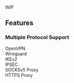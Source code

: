 WIP
<h2>Features</h2>

<h3>Multiple Protocol Support</h3>

OpenVPN    
Wireguard    
IKEv2    
IPSEC    
SOCKSv5 Proxy    
HTTPS Proxy    

